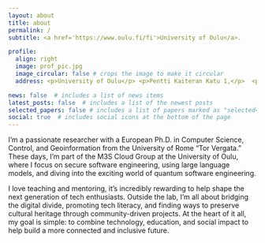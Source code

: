 ```yaml
---
layout: about
title: about
permalink: /
subtitle: <a href='https://www.oulu.fi/fi'>University of Oulu</a>.

profile:
  align: right
  image: prof_pic.jpg
  image_circular: false # crops the image to make it circular
  address: <p>University of Oulu</p> <p>Pentti Kaiteran Katu 1,</p>  <p>90570, Oulu, Finland</p>

news: false  # includes a list of news items
latest_posts: false  # includes a list of the newest posts
selected_papers: false # includes a list of papers marked as "selected={true}"
social: true  # includes social icons at the bottom of the page
---
```


I’m a passionate researcher with a European Ph.D. in Computer Science, Control, and Geoinformation from the University of Rome “Tor Vergata.” These days, I’m part of the M3S Cloud Group at the University of Oulu, where I focus on secure software engineering, using large language models, and diving into the exciting world of quantum software engineering.

I love teaching and mentoring, it’s incredibly rewarding to help shape the next generation of tech enthusiasts. Outside the lab, I’m all about bridging the digital divide, promoting tech literacy, and finding ways to preserve cultural heritage through community-driven projects. At the heart of it all, my goal is simple: to combine technology, education, and social impact to help build a more connected and inclusive future.